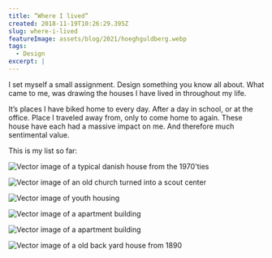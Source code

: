 ```yaml
---
title: ”Where I lived”
created: 2018-11-19T10:26:29.395Z
slug: where-i-lived
featureImage: assets/blog/2021/hoeghguldberg.webp
tags:
  - Design
excerpt: |
---
```


I set myself a small assignment. Design something you know all about. What came to me, was drawing the houses I have lived in throughout my life.

It’s places I have biked home to every day. After a day in school, or at the office. Place I traveled away from, only to come home to again. These house have each had a massive impact on me. And therefore much sentimental value.

This is my list so far:

![Vector image of a typical danish house from the 1970'ties](/assets/blog/2021/saerkaerparken.webp)

![Vector image of an old church turned into a scout center](/assets/blog/2021/wagnersvej.webp)

![Vector image of youth housing](/assets/blog/2021/viby.webp)

![Vector image of a apartment building](/assets/blog/2021/jensbaggesensvej.webp)

![Vector image of a apartment building](/assets/blog/2021/kalmargade.webp)

![Vector image of a old back yard house from 1890](/assets/blog/2021/hoeghguldberg.webp)
